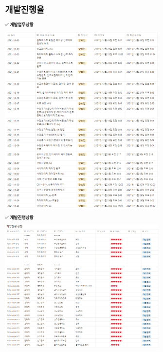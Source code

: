 # 개발진행율

✅ **개발업무상황**  &#x20;

![](<../.gitbook/assets/숨은잔디 개발업무상황.PNG>)

✅ **개발진행상황** &#x20;

![](../.gitbook/assets/개발진행상황.PNG)

